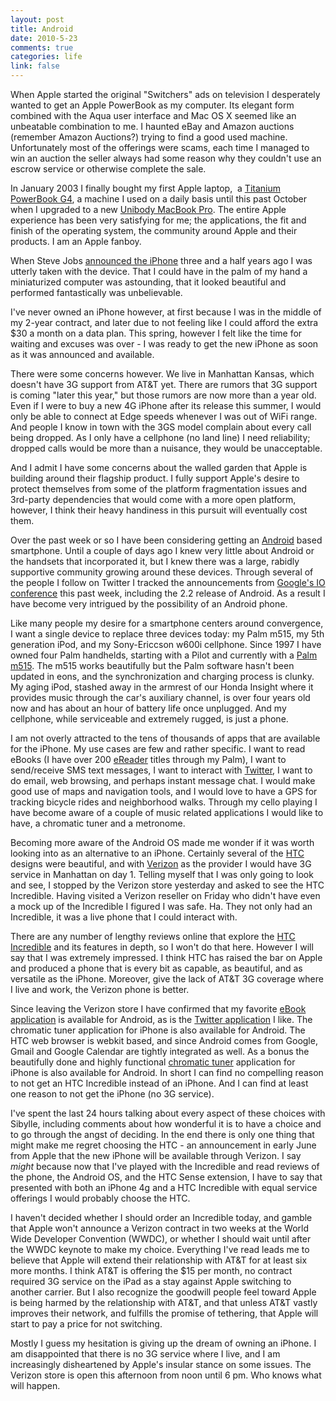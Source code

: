 ```yaml
--- 
layout: post
title: Android
date: 2010-5-23
comments: true
categories: life
link: false
---
```

When Apple started the original "Switchers" ads on television I desperately wanted to get an Apple PowerBook as my computer. Its elegant form combined with the Aqua user interface and Mac OS X seemed like an unbeatable combination to me. I haunted eBay and Amazon auctions (remember Amazon Auctions?) trying to find a good used machine. Unfortunately most of the offerings were scams, each time I managed to win an auction the seller always had some reason why they couldn't use an escrow service or otherwise complete the sale.

In January 2003 I finally bought my first Apple laptop,  a <a title="PowerBook G4 Review" href="http://zanshin.net/2008/02/13/powerbook-g4-review/" target="_self">Titanium PowerBook G4</a>, a machine I used on a daily basis until this past October when I upgraded to a new <a title="Welcome to the BlackPerl" href="http://zanshin.net/2009/10/22/welcome-to-the-blackperl/" target="_self">Unibody MacBook Pro</a>. The entire Apple experience has been very satisfying for me; the applications, the fit and finish of the operating system, the community around Apple and their products. I am an Apple fanboy.

When Steve Jobs <a title="Apple Announces the iPhone" href="http://www.engadget.com/2007/01/09/todays-apple-announcements-at-macworld-2007/" target="_blank">announced the iPhone</a> three and a half years ago I was utterly taken with the device. That I could have in the palm of my hand a miniaturized computer was astounding, that it looked beautiful and performed fantastically was unbelievable.

I've never owned an iPhone however, at first because I was in the middle of my 2-year contract, and later due to not feeling like I could afford the extra $30 a month on a data plan. This spring, however I felt like the time for waiting and excuses was over - I was ready to get the new iPhone as soon as it was announced and available.

There were some concerns however. We live in Manhattan Kansas, which doesn't have 3G support from AT&amp;T yet. There are rumors that 3G support is coming "later this year," but those rumors are now more than a year old. Even if I were to buy a new 4G iPhone after its release this summer, I would only be able to connect at Edge speeds whenever I was out of WiFi range. And people I know in town with the 3GS model complain about every call being dropped. As I only have a cellphone (no land line) I need reliability; dropped calls would be more than a nuisance, they would be unacceptable.

And I admit I have some concerns about the walled garden that Apple is building around their flagship product. I fully support Apple's desire to protect themselves from some of the platform fragmentation issues and 3rd-party dependencies that would come with a more open platform, however, I think their heavy handiness in this pursuit will eventually cost them.

Over the past week or so I have been considering getting an <a title="Android" href="http://android.com" target="_blank">Android</a> based smartphone. Until a couple of days ago I knew very little about Android or the handsets that incorporated it, but I knew there was a large, rabidly supportive community growing around these devices. Through several of the people I follow on Twitter I tracked the announcements from <a title="Google IO 2010" href="http://code.google.com/events/io/2010/" target="_blank">Google's IO conference</a> this past week, including the 2.2 release of Android. As a result I have become very intrigued by the possibility of an Android phone.

Like many people my desire for a smartphone centers around convergence, I want a single device to replace three devices today: my Palm m515, my 5th generation iPod, and my Sony-Ericcson w600i cellphone. Since 1997 I have owned four Palm handhelds, starting with a Pilot and currently with a <a href="http://www.amazon.com/gp/product/B00005Y1Z7?ie=UTF8&amp;tag=zanshinnet&amp;linkCode=as2&amp;camp=1789&amp;creative=390957&amp;creativeASIN=B00005Y1Z7">Palm m515</a>. The m515 works beautifully but the Palm software hasn't been updated in eons, and the synchronization and charging process is clunky. My aging iPod, stashed away in the armrest of our Honda Insight where it provides music through the car's auxiliary channel, is over four years old now and has about an hour of battery life once unplugged. And my cellphone, while serviceable and extremely rugged, is just a phone.

I am not overly attracted to the tens of thousands of apps that are available for the iPhone. My use cases are few and rather specific. I want to read eBooks (I have over 200 <a title="eReader" href="http://ereader.com" target="_blank">eReader</a> titles through my Palm), I want to send/receive SMS text messages, I want to interact with <a title="Twitter" href="http://twitter.com" target="_blank">Twitter</a>, I want to do email, web browsing, and perhaps instant message chat. I would make good use of maps and navigation tools, and I would love to have a GPS for tracking bicycle rides and neighborhood walks. Through my cello playing I have become aware of a couple of music related applications I would like to have, a chromatic tuner and a metronome.

Becoming more aware of the Android OS made me wonder if it was worth looking into as an alternative to an iPhone. Certainly several of the <a title="HTC" href="http://www.htc.com/us/" target="_blank">HTC</a> designs were beautiful, and with <a title="Verizon" href="verizon.com/" target="_blank">Verizon</a> as the provider I would have 3G service in Manhattan on day 1. Telling myself that I was only going to look and see, I stopped by the Verizon store yesterday and asked to see the HTC Incredible. Having visited a Verizon reseller on Friday who didn't have even a mock up of the Incredible I figured I was safe. Ha. They not only had an Incredible, it was a live phone that I could interact with.

There are any number of lengthy reviews online that explore the <a title="HTC Incredible" href="http://phones.verizonwireless.com/htc/incredible/" target="_blank">HTC Incredible</a> and its features in depth, so I won't do that here. However I will say that I was extremely impressed. I think HTC has raised the bar on Apple and produced a phone that is every bit as capable, as beautiful, and as versatile as the iPhone. Moreover, give the lack of AT&amp;T 3G coverage where I live and work, the Verizon phone is better.

Since leaving the Verizon store I have confirmed that my favorite <a title="eReader for Android" href="http://www.ereader.com/help/androidfaq.htm" target="_blank">eBook application</a> is available for Android, as is the <a title="Twitter for Android" href="http://blog.twitter.com/2010/04/twitter-for-android-robots-like-to.html" target="_blank">Twitter application</a> I like. The chromatic tuner application for iPhone is also available for Android. The HTC web browser is webkit based, and since Android comes from Google, Gmail and Google Calendar are tightly integrated as well. As a bonus the beautifully done and highly functional <a title="Cleartune Chromatic Tuner" href="http://www.androidzoom.com/android_applications/multimedia/cleartune-chromatic-tuner_fceg.html" target="_blank">chromatic tuner</a> application for iPhone is also available for Android. In short I can find no compelling reason to not get an HTC Incredible instead of an iPhone. And I can find at least one reason to not get the iPhone (no 3G service).

I've spent the last 24 hours talking about every aspect of these choices with Sibylle, including comments about how wonderful it is to have a choice and to go through the angst of deciding. In the end there is only one thing that might make me regret choosing the HTC - an announcement in early June from Apple that the new iPhone will be available through Verizon. I say <em>might</em> because now that I've played with the Incredible and read reviews of the phone, the Android OS, and the HTC Sense extension, I have to say that presented with both an iPhone 4g and a HTC Incredible with equal service offerings I would probably choose the HTC.

I haven't decided whether I should order an Incredible today, and gamble that Apple won't announce a Verizon contract in two weeks at the World Wide Developer Convention (WWDC), or whether I should wait until after the WWDC keynote to make my choice. Everything I've read leads me to believe that Apple will extend their relationship with AT&amp;T for at least six more months. I think AT&amp;T is offering the $15 per month, no contract required 3G service on the iPad as a stay against Apple switching to another carrier. But I also recognize the goodwill people feel toward Apple is being harmed by the relationship with AT&amp;T, and that unless AT&amp;T vastly improves their network, and fulfills the promise of tethering, that Apple will start to pay a price for not switching.

Mostly I guess my hesitation is giving up the dream of owning an iPhone. I am disappointed that there is no 3G service where I live, and I am increasingly disheartened by Apple's insular stance on some issues. The Verizon store is open this afternoon from noon until 6 pm. Who knows what will happen.
